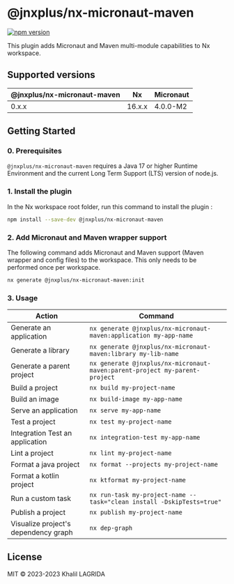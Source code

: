 # @jnxplus/nx-micronaut-maven

[![npm version](https://badge.fury.io/js/@jnxplus%2Fnx-micronaut-maven.svg)](https://badge.fury.io/js/@jnxplus%2Fnx-micronaut-maven)

This plugin adds Micronaut and Maven multi-module capabilities to Nx workspace.

## Supported versions

| @jnxplus/nx-micronaut-maven | Nx     | Micronaut |
| --------------------------- | ------ | --------- |
| 0.x.x                       | 16.x.x | 4.0.0-M2  |

## Getting Started

### 0. Prerequisites

`@jnxplus/nx-micronaut-maven` requires a Java 17 or higher Runtime Environment and the current Long Term Support (LTS) version of node.js.

### 1. Install the plugin

In the Nx workspace root folder, run this command to install the plugin :

```bash
npm install --save-dev @jnxplus/nx-micronaut-maven
```

### 2. Add Micronaut and Maven wrapper support

The following command adds Micronaut and Maven support (Maven wrapper and config files) to the workspace. This only needs to be performed once per workspace.

```bash
nx generate @jnxplus/nx-micronaut-maven:init
```

### 3. Usage

| Action                               | Command                                                                    |
| ------------------------------------ | -------------------------------------------------------------------------- |
| Generate an application              | `nx generate @jnxplus/nx-micronaut-maven:application my-app-name`          |
| Generate a library                   | `nx generate @jnxplus/nx-micronaut-maven:library my-lib-name`              |
| Generate a parent project            | `nx generate @jnxplus/nx-micronaut-maven:parent-project my-parent-project` |
| Build a project                      | `nx build my-project-name`                                                 |
| Build an image                       | `nx build-image my-app-name`                                               |
| Serve an application                 | `nx serve my-app-name`                                                     |
| Test a project                       | `nx test my-project-name`                                                  |
| Integration Test an application      | `nx integration-test my-app-name`                                          |
| Lint a project                       | `nx lint my-project-name`                                                  |
| Format a java project                | `nx format --projects my-project-name`                                     |
| Format a kotlin project              | `nx ktformat my-project-name`                                              |
| Run a custom task                    | `nx run-task my-project-name --task="clean install -DskipTests=true"`      |
| Publish a project                    | `nx publish my-project-name`                                               |
| Visualize project's dependency graph | `nx dep-graph`                                                             |

## License

MIT © 2023-2023 Khalil LAGRIDA
